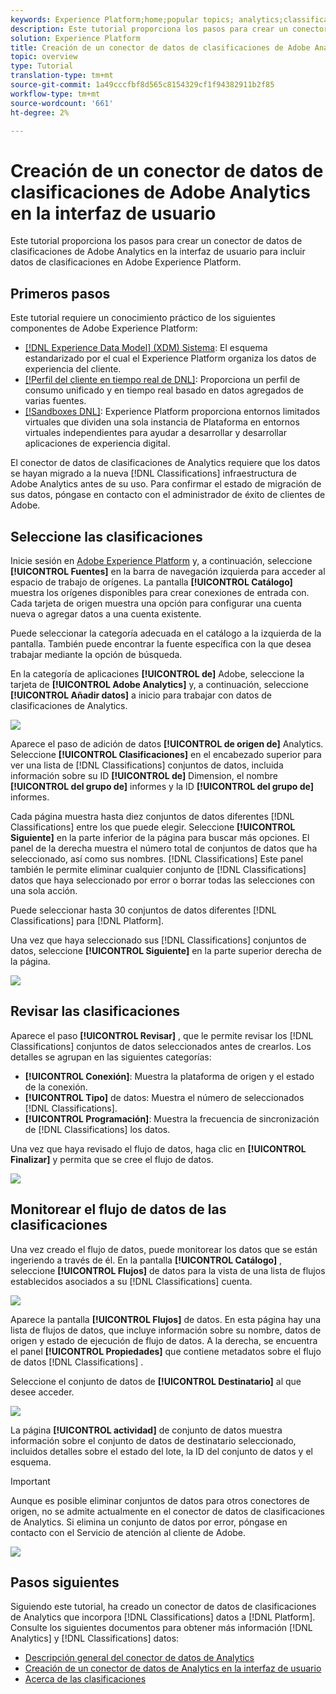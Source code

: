 ```yaml
---
keywords: Experience Platform;home;popular topics; analytics;classifications
description: Este tutorial proporciona los pasos para crear un conector de datos de clasificaciones de Adobe Analytics en la interfaz de usuario para incluir datos de clasificaciones en Adobe Experience Platform.
solution: Experience Platform
title: Creación de un conector de datos de clasificaciones de Adobe Analytics en la interfaz de usuario
topic: overview
type: Tutorial
translation-type: tm+mt
source-git-commit: 1a49cccfbf8d565c8154329cf1f94382911b2f85
workflow-type: tm+mt
source-wordcount: '661'
ht-degree: 2%

---
```



# Creación de un conector de datos de clasificaciones de Adobe Analytics en la interfaz de usuario

Este tutorial proporciona los pasos para crear un conector de datos de clasificaciones de Adobe Analytics en la interfaz de usuario para incluir datos de clasificaciones en Adobe Experience Platform.

## Primeros pasos

Este tutorial requiere un conocimiento práctico de los siguientes componentes de Adobe Experience Platform:

* [[!DNL Experience Data Model] (XDM) Sistema](../../../../../xdm/home.md): El esquema estandarizado por el cual el Experience Platform organiza los datos de experiencia del cliente.
* [[!Perfil del cliente en tiempo real de DNL]](../../../../../profile/home.md): Proporciona un perfil de consumo unificado y en tiempo real basado en datos agregados de varias fuentes.
* [[!Sandboxes DNL]](../../../../../sandboxes/home.md): Experience Platform proporciona entornos limitados virtuales que dividen una sola instancia de Plataforma en entornos virtuales independientes para ayudar a desarrollar y desarrollar aplicaciones de experiencia digital.

El conector de datos de clasificaciones de Analytics requiere que los datos se hayan migrado a la nueva [!DNL Classifications] infraestructura de Adobe Analytics antes de su uso. Para confirmar el estado de migración de sus datos, póngase en contacto con el administrador de éxito de clientes de Adobe.

## Seleccione las clasificaciones

Inicie sesión en [Adobe Experience Platform](https://platform.adobe.com) y, a continuación, seleccione **[!UICONTROL Fuentes]** en la barra de navegación izquierda para acceder al espacio de trabajo de orígenes. La pantalla **[!UICONTROL Catálogo]** muestra los orígenes disponibles para crear conexiones de entrada con. Cada tarjeta de origen muestra una opción para configurar una cuenta nueva o agregar datos a una cuenta existente.

Puede seleccionar la categoría adecuada en el catálogo a la izquierda de la pantalla. También puede encontrar la fuente específica con la que desea trabajar mediante la opción de búsqueda.

En la categoría de aplicaciones **[!UICONTROL de]** Adobe, seleccione la tarjeta de **[!UICONTROL Adobe Analytics]** y, a continuación, seleccione **[!UICONTROL Añadir datos]** a inicio para trabajar con datos de clasificaciones de Analytics.

![](../../../../images/tutorials/create/classifications/catalog.png)

Aparece el paso de adición de datos **[!UICONTROL de origen de]** Analytics. Seleccione **[!UICONTROL Clasificaciones]** en el encabezado superior para ver una lista de [!DNL Classifications] conjuntos de datos, incluida información sobre su ID **[!UICONTROL de]** Dimension, el nombre **[!UICONTROL del grupo de]** informes y la ID **[!UICONTROL del grupo de]** informes.

Cada página muestra hasta diez conjuntos de datos diferentes [!DNL Classifications] entre los que puede elegir. Seleccione **[!UICONTROL Siguiente]** en la parte inferior de la página para buscar más opciones. El panel de la derecha muestra el número total de conjuntos de datos que ha seleccionado, así como sus nombres. [!DNL Classifications] Este panel también le permite eliminar cualquier conjunto de [!DNL Classifications] datos que haya seleccionado por error o borrar todas las selecciones con una sola acción.

Puede seleccionar hasta 30 conjuntos de datos diferentes [!DNL Classifications] para [!DNL Platform].

Una vez que haya seleccionado sus [!DNL Classifications] conjuntos de datos, seleccione **[!UICONTROL Siguiente]** en la parte superior derecha de la página.

![](../../../../images/tutorials/create/classifications/add-data.png)

## Revisar las clasificaciones

Aparece el paso **[!UICONTROL Revisar]** , que le permite revisar los [!DNL Classifications] conjuntos de datos seleccionados antes de crearlos. Los detalles se agrupan en las siguientes categorías:

* **[!UICONTROL Conexión]**: Muestra la plataforma de origen y el estado de la conexión.
* **[!UICONTROL Tipo]** de datos: Muestra el número de seleccionados [!DNL Classifications].
* **[!UICONTROL Programación]**: Muestra la frecuencia de sincronización de [!DNL Classifications] los datos.

Una vez que haya revisado el flujo de datos, haga clic en **[!UICONTROL Finalizar]** y permita que se cree el flujo de datos.

![](../../../../images/tutorials/create/classifications/review.png)

## Monitorear el flujo de datos de las clasificaciones

Una vez creado el flujo de datos, puede monitorear los datos que se están ingeriendo a través de él. En la pantalla **[!UICONTROL Catálogo]** , seleccione **[!UICONTROL Flujos]** de datos para la vista de una lista de flujos establecidos asociados a su [!DNL Classifications] cuenta.

![](../../../../images/tutorials/create/classifications/dataflows.png)

Aparece la pantalla **[!UICONTROL Flujos]** de datos. En esta página hay una lista de flujos de datos, que incluye información sobre su nombre, datos de origen y estado de ejecución de flujo de datos. A la derecha, se encuentra el panel **[!UICONTROL Propiedades]** que contiene metadatos sobre el flujo de datos [!DNL Classifications] .

Seleccione el conjunto de datos de **[!UICONTROL Destinatario]** al que desee acceder.

![](../../../../images/tutorials/create/classifications/list-of-dataflows.png)

La página **[!UICONTROL actividad]** de conjunto de datos muestra información sobre el conjunto de datos de destinatario seleccionado, incluidos detalles sobre el estado del lote, la ID del conjunto de datos y el esquema.

>[!IMPORTANT]
>
>Aunque es posible eliminar conjuntos de datos para otros conectores de origen, no se admite actualmente en el conector de datos de clasificaciones de Analytics. Si elimina un conjunto de datos por error, póngase en contacto con el Servicio de atención al cliente de Adobe.

![](../../../../images/tutorials/create/classifications/dataset.png)


## Pasos siguientes

Siguiendo este tutorial, ha creado un conector de datos de clasificaciones de Analytics que incorpora [!DNL Classifications] datos a [!DNL Platform]. Consulte los siguientes documentos para obtener más información [!DNL Analytics] y [!DNL Classifications] datos:

* [Descripción general del conector de datos de Analytics](../../../../connectors/adobe-applications/analytics.md)
* [Creación de un conector de datos de Analytics en la interfaz de usuario](./analytics.md)
* [Acerca de las clasificaciones](https://docs.adobe.com/content/help/es-ES/analytics/components/classifications/c-classifications.html#)